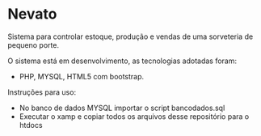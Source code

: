 # Nevato

Sistema para controlar estoque, produção e vendas de uma sorveteria de pequeno porte.

O sistema está em desenvolvimento, as tecnologias adotadas foram:
* PHP, MYSQL, HTML5 com bootstrap.


Instruções para uso:
* No banco de dados MYSQL importar o script bancodados.sql
* Executar o xamp e copiar todos os arquivos desse repositório para o htdocs
